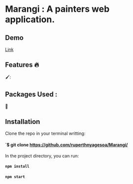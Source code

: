 # Marangi : A painters web application.

## Demo

[Link](https://marangi.vercel.app)

## Features :fire:

🖌️: <br>


## Packages Used :
:orange_book: <br>


## Installation

Clone the repo in your terminal writting:

#### `$ git clone https://github.com/ruperthnyagesoa/Marangi/
In the project directory, you can run:

#### `npm install`
#### `npm start`

